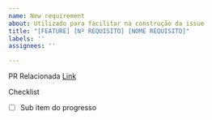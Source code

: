 ```yaml
---
name: New requirement
about: Utilizado para facilitar na construção da issue
title: "[FEATURE] [Nº REQUISITO] [NOME REQUISITO]"
labels: ''
assignees: ''

---
```


PR Relacionada [Link]()

Checklist
- [ ] Sub item do progresso

